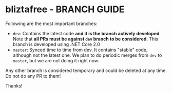 # bliztafree - BRANCH GUIDE

Following are the most important branches:

- `dev`: Contains the latest code **and it is the branch actively developed**. Note that **all PRs must be against `dev` branch to be considered**. This branch is developed using .NET Core 2.0
- `master`: Synced time to time from dev. It contains "stable" code, although not the latest one. We plan to do periodic merges from `dev` to `master`, but we are not doing it right now.

Any other branch is considered temporary and could be deleted at any time. Do not do any PR to them!

Thanks!
